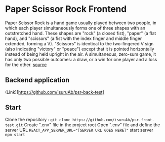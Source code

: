 # Paper Scissor Rock Frontend

Paper Scissor Rock is a hand game usually played between two people, in which each player simultaneously forms one of three shapes with an outstretched hand. These shapes are "rock" (a closed fist), "paper" (a flat hand), and "scissors" (a fist with the index finger and middle finger extended, forming a V). "Scissors" is identical to the two-fingered V sign (also indicating "victory" or "peace") except that it is pointed horizontally instead of being held upright in the air. A simultaneous, zero-sum game, it has only two possible outcomes: a draw, or a win for one player and a loss for the other. [source](https://en.wikipedia.org/wiki/Rock_paper_scissors)

## Backend application

(Link)[https://github.com/isuruAb/psr-back-test]

## Start

Clone the repository : `git clone https://github.com/isuruAb/psr-front-test.git`
Create ".env" file in the project root
Open ".env" file and define the server URL `REACT_APP_SERVER_URL="[SERVER URL GOES HERE]"`
start server `npm start`
